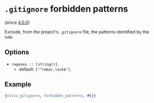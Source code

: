 # `.gitignore` forbidden patterns

(since [4.0.0](https://github.com/inaka/elvis_core/releases/tag/4.0.0))

Exclude, from the project's `.gitignore` file, the patterns identified by the rule.

## Options

- `regexes :: [string()]`.
  - default: `["^rebar.lock$"]`.

## Example

```erlang
{elvis_gitignore, forbidden_patterns, #{}}
```
